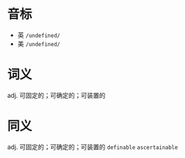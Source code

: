 # 音标

- 英 `/undefined/`
- 美 `/undefined/`

# 词义

adj. 可固定的；可确定的；可装置的


# 同义

adj. 可固定的；可确定的；可装置的
`definable` `ascertainable`

